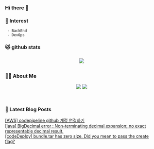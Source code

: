
### Hi there 👋   

### 📖   Interest   
     - BackEnd
     - DevOps   

###  🐱 github stats  

<div id="main" align="center">
    <img src="https://github-readme-stats.vercel.app/api?username=qpyu66&count_private=true&show_icons=true&theme=radical"
        style="height: auto; margin-left: 20px; margin-right: 20px; padding: 10px;"/>
</div>

###  💁‍♀️ About Me  
<p align="center">
    <a href="https://bsssss.tistory.com/"><img src="https://img.shields.io/badge/Blog-FF5722?style=flat-square&logo=Blogger&logoColor=white"/></a>
    <a href="mailto:qpyu66@gmail.com"><img src="https://img.shields.io/badge/Gmail-d14836?style=flat-square&logo=Gmail&logoColor=white&link=qpyu66@gmail.com"/></a>
</p>

<br>

### 📕 Latest Blog Posts   

<a href ="https://bsssss.tistory.com/1163"> [AWS] codepipeline github 계정 연결하기 </a> <br><a href ="https://bsssss.tistory.com/1157"> [java] BigDecimal error : Non-terminating decimal expansion; no exact representable decimal result. </a> <br><a href ="https://bsssss.tistory.com/1156"> [codeDeploy] bundle.tar has zero size. Did you mean to pass the create flag? </a> <br>
